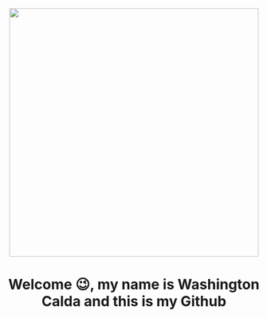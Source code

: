 <div id="header" align="center">
    <img src="https://www.google.com/url?sa=i&url=https%3A%2F%2Fwww.behance.net%2Fgallery%2F139668821%2FWallpaper-engine&psig=AOvVaw3qzHNme6T1LL02ZQ3vi6aR&ust=1679863025719000&source=images&cd=vfe&ved=0CA8QjRxqFwoTCJDTsMr39_0CFQAAAAAdAAAAABAE" width="500"/>
    <h1  class="page_title" align="center">Welcome 😉, my name is Washington Calda and this is my Github </h1>
  </div>